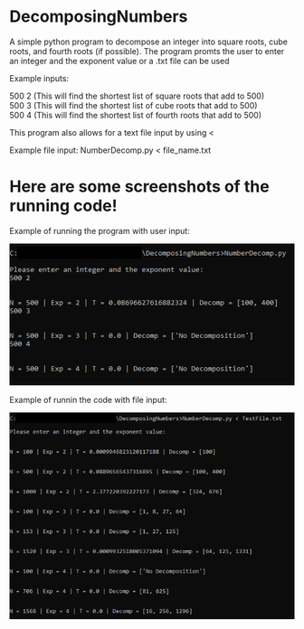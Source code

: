 # DecomposingNumbers
A simple python program to decompose an integer into square roots, cube roots, and fourth roots (if possible).
The program promts the user to enter an integer and the exponent value or a .txt file can be used

Example inputs: 

500 2 (This will find the shortest list of square roots that add to 500)  
500 3 (This will find the shortest list of cube roots that add to 500)  
500 4 (This will find the shortest list of fourth roots that add to 500)  

This program also allows for a text file input by using <

Example file input: NumberDecomp.py < file_name.txt

# Here are some screenshots of the running code!

Example of running the program with user input:

![](DecompTest.png)

Example of runnin the code with file input:

![](DecompFileTest.png)
